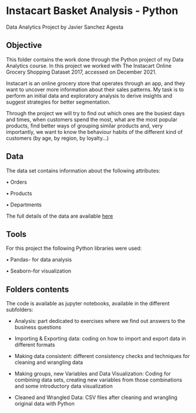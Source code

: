 # Instacart Basket Analysis - Python

Data Analytics Project by Javier Sanchez Agesta

## Objective

This folder contains the work done through the Python project of my Data Analytics course. In this project we worked with The Instacart Online Grocery Shopping Dataset 2017, accessed on December 2021.

Instacart is an online grocery store that operates through an app, and they want to uncover more information about their sales patterns. My task is to perform an initial data and exploratory analysis to derive insights and suggest strategies for better segmentation.

Through the project we will try to find out which ones are the busiest days and times, when customers spend the most, what are the most popular products, find better ways of grouping similar products and, very importantly, we want to know the behaviour habits of the different kind of customers (by age, by region, by loyalty...)

## Data

The data set contains information about the following attributes: 

•	Orders

•	Products

•	Departments

The full details of the data are available [here](https://www.instacart.com/datasets/grocery-shopping-2017)

## Tools 

For this project the following Python libraries were used:

•	Pandas- for data analysis

•	Seaborn-for visualization

## Folders contents

The code is available as jupyter notebooks, available in the different subfolders:

- Analysis: part dedicated to exercises where we find out answers to the business questions

- Importing & Exporting data: coding on how to import and export data in different formats

- Making data consistent: different consistency checks and techniques for cleaning and wrangling data

- Making groups, new Variables and Data Visualization: Coding for combining data sets, creating new variables from those combinations and some introductory data visualization

- Cleaned and Wrangled Data: CSV files after cleaning and wrangling original data with Python
 
